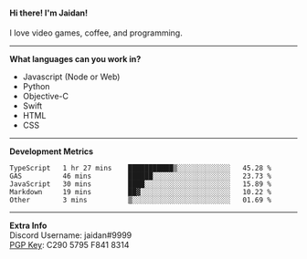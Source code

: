 #### Hi there! I'm Jaidan!
I love video games, coffee, and programming.

---
**What languages can you work in?**<br>
- Javascript (Node or Web)
- Python
- Objective-C
- Swift
- HTML
- CSS

---
**Development Metrics**<br>
<!--START_SECTION:waka-->
```text
TypeScript   1 hr 27 mins    ███████████▒░░░░░░░░░░░░░   45.28 % 
GAS          46 mins         ██████░░░░░░░░░░░░░░░░░░░   23.73 % 
JavaScript   30 mins         ████░░░░░░░░░░░░░░░░░░░░░   15.89 % 
Markdown     19 mins         ██▓░░░░░░░░░░░░░░░░░░░░░░   10.22 % 
Other        3 mins          ▒░░░░░░░░░░░░░░░░░░░░░░░░   01.69 % 
```
<!--END_SECTION:waka-->

---
**Extra Info**<br>
Discord Username: jaidan#9999  
[PGP Key](https://keybase.io/monotrix/pgp_keys.asc): C290 5795 F841 8314
